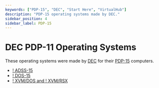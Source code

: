 ```yaml
---
keywords: ["PDP-15", "DEC", "Start Here", "VirtualHub"]
description: "PDP-15 operating systems made by DEC."
sidebar_position: 4
sidebar_label: PDP-15
---
```


# DEC PDP-11 Operating Systems

These operating systems were made by [DEC](https://en.wikipedia.org/wiki/Digital_Equipment_Corporation) for their [PDP-15](https://en.wikipedia.org/wiki/PDP-15) computers.

- [! ADSS-15](/1970s/1970/adss-15/)
- [! DOS-15](/1970s/1970/dos-15/)
- [! XVM/DOS and ! XVM/RSX](/1970s/1976/xvm-dos-rsx/)
